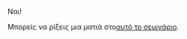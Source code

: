Ναι!

Μπορείς να ρίξεις μια ματιά στο[αυτό το σεμινάριο](https://github.com/eqlabs/pathfinder/#readme).